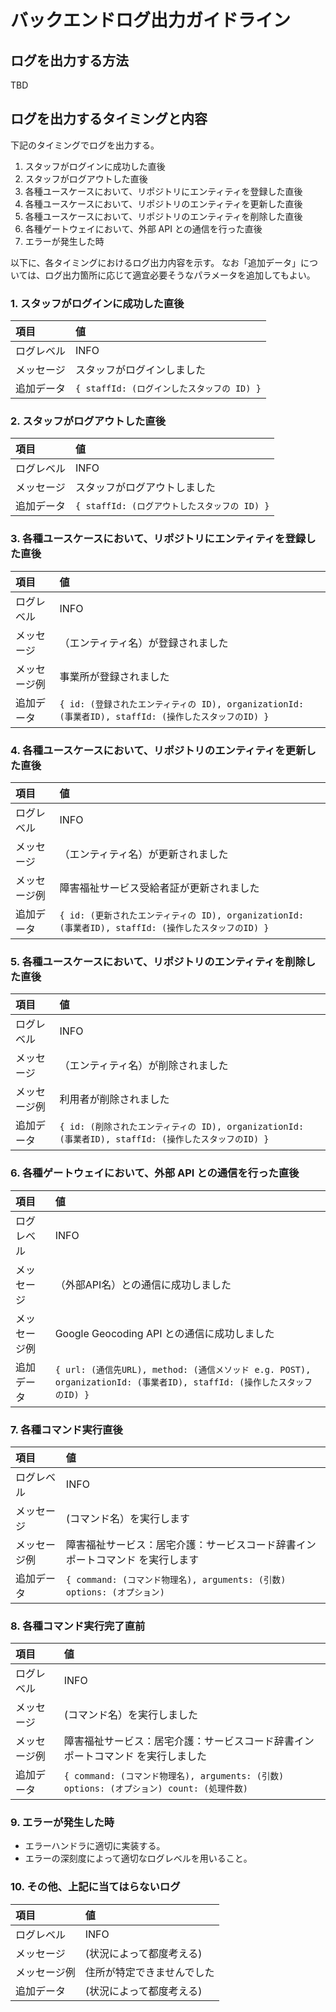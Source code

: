 # バックエンドログ出力ガイドライン

## ログを出力する方法
TBD

## ログを出力するタイミングと内容
下記のタイミングでログを出力する。

1. スタッフがログインに成功した直後
2. スタッフがログアウトした直後
3. 各種ユースケースにおいて、リポジトリにエンティティを登録した直後
4. 各種ユースケースにおいて、リポジトリのエンティティを更新した直後
5. 各種ユースケースにおいて、リポジトリのエンティティを削除した直後
6. 各種ゲートウェイにおいて、外部 API との通信を行った直後
7. エラーが発生した時

以下に、各タイミングにおけるログ出力内容を示す。
なお「追加データ」については、ログ出力箇所に応じて適宜必要そうなパラメータを追加してもよい。

### 1. スタッフがログインに成功した直後
| 項目       | 値                                         |
|:---------- |:------------------------------------------ |
| ログレベル | INFO                                       |
| メッセージ | スタッフがログインしました                 |
| 追加データ | `{ staffId: (ログインしたスタッフの ID) }` |

### 2. スタッフがログアウトした直後
| 項目       | 値                                           |
|:---------- |:-------------------------------------------- |
| ログレベル | INFO                                         |
| メッセージ | スタッフがログアウトしました                 |
| 追加データ | `{ staffId: (ログアウトしたスタッフの ID) }` |

### 3. 各種ユースケースにおいて、リポジトリにエンティティを登録した直後
| 項目         | 値                                                                                                   |
|:------------ |:---------------------------------------------------------------------------------------------------- |
| ログレベル   | INFO                                                                                                 |
| メッセージ   | （エンティティ名）が登録されました                                                                   |
| メッセージ例 | 事業所が登録されました                                                                               |
| 追加データ   | `{ id: (登録されたエンティティの ID), organizationId: (事業者ID), staffId: (操作したスタッフのID) }` |

### 4. 各種ユースケースにおいて、リポジトリのエンティティを更新した直後
| 項目         | 値                                                                                                   |
|:------------ |:---------------------------------------------------------------------------------------------------- |
| ログレベル   | INFO                                                                                                 |
| メッセージ   | （エンティティ名）が更新されました                                                                   |
| メッセージ例 | 障害福祉サービス受給者証が更新されました                                                             |
| 追加データ   | `{ id: (更新されたエンティティの ID), organizationId: (事業者ID), staffId: (操作したスタッフのID) }` |

### 5. 各種ユースケースにおいて、リポジトリのエンティティを削除した直後
| 項目         | 値                                                                                                   |
|:------------ |:---------------------------------------------------------------------------------------------------- |
| ログレベル   | INFO                                                                                                 |
| メッセージ   | （エンティティ名）が削除されました                                                                   |
| メッセージ例 | 利用者が削除されました                                                                               |
| 追加データ   | `{ id: (削除されたエンティティの ID), organizationId: (事業者ID), staffId: (操作したスタッフのID) }` |

### 6. 各種ゲートウェイにおいて、外部 API との通信を行った直後
| 項目         | 値                                                                                                                    |
|:------------ |:--------------------------------------------------------------------------------------------------------------------- |
| ログレベル   | INFO                                                                                                                  |
| メッセージ   | （外部API名）との通信に成功しました                                                                                   |
| メッセージ例 | Google Geocoding API との通信に成功しました                                                                           |
| 追加データ   | `{ url: (通信先URL), method: (通信メソッド e.g. POST), organizationId: (事業者ID), staffId: (操作したスタッフのID) }` |

### 7. 各種コマンド実行直後
| 項目         | 値                                                                            |
|:------------ |:----------------------------------------------------------------------------- |
| ログレベル   | INFO                                                                          |
| メッセージ   | (コマンド名）を実行します                                                     |
| メッセージ例 | 障害福祉サービス：居宅介護：サービスコード辞書インポートコマンド を実行します |
| 追加データ   | `{ command: (コマンド物理名), arguments: (引数) options: (オプション)`        |

### 8. 各種コマンド実行完了直前
| 項目         | 値                                                                                       |
|:------------ |:---------------------------------------------------------------------------------------- |
| ログレベル   | INFO                                                                                     |
| メッセージ   | (コマンド名）を実行しました                                                              |
| メッセージ例 | 障害福祉サービス：居宅介護：サービスコード辞書インポートコマンド を実行しました          |
| 追加データ   | `{ command: (コマンド物理名), arguments: (引数) options: (オプション) count: (処理件数)` |

### 9. エラーが発生した時
* エラーハンドラに適切に実装する。
* エラーの深刻度によって適切なログレベルを用いること。

### 10. その他、上記に当てはらないログ
| 項目         | 値                         |
|:------------ |:-------------------------- |
| ログレベル   | INFO                       |
| メッセージ   | (状況によって都度考える)   |
| メッセージ例 | 住所が特定できませんでした |
| 追加データ   | (状況によって都度考える)   |
